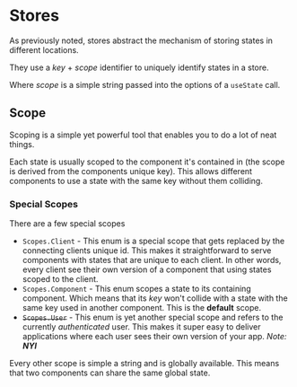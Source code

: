 # Stores

As previously noted, stores abstract the mechanism of storing states in different locations. 

They use a *key* + *scope* identifier to uniquely identify states in a store.

Where *scope* is a simple string passed into the options of a `useState` call.

## Scope

Scoping is a simple yet powerful tool that enables you to do a lot of neat things.

Each state is usually scoped to the component it's contained in (the scope is derived from the components unique key). This allows different components to use a state with the same key without them colliding.



### Special Scopes

There are a few special scopes

* `Scopes.Client` - This enum is a special scope that gets replaced by the connecting clients unique id.
This makes it straightforward to serve components with states that are unique to each client. In other words, every client see their own version of a component that using states scoped to the client.
* `Scopes.Component` - This enum scopes a state to its containing component. Which means that its *key* won't collide with a state with the same key used in another component. This is the **default** scope.
* ~~`Scopes.User`~~ - This enum is yet another special scope and refers to the currently *authenticated* user. This makes it super easy to deliver applications where each user sees their own version of your app. *Note: **NYI***

Every other scope is simple a string and is globally available. This means that two components can share the same global state.